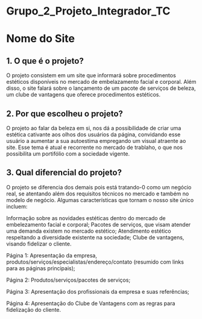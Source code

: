# Grupo_2_Projeto_Integrador_TC
# Nome do Site

## 1. O que é o projeto?

O projeto consistem em um site que informará sobre procedimentos estéticos disponíveis no mercado de embelazamento facial e corporal. Além disso, o site falará sobre o lançamento de um pacote de serviços de beleza, um clube de vantagens que oferece procedimentos estéticos.

## 2. Por que escolheu o projeto?

O projeto ao falar da beleza em si, nos dá a possibilidade de criar uma estética cativante aos olhos dos usuários da página, convidando esse usuário a aumentar a sua autoestima empregando um visual atraente ao site. Esse tema é atual e recorrente no mercado de trablaho, o que nos possibilita um portifólio com a sociedade vigente.


## 3. Qual diferencial do projeto?

O projeto se diferencia dos demais pois está tratando-0 como um negócio real, se atentando além dos requisitos técnicos no mercado e também no modelo de negócio. Algumas características que tornam o nosso site único incluem:
 
Informação sobre as novidades estéticas dentro do mercado de embelezamento facial e corporal;
Pacotes de serviços, que visam atender uma demanda existem no mercado estético;
Atendimento estético respeitando a diversidade existente na sociedade;
Clube de vantagens, visando fidelizar o cliente.
 
Página 1: Apresentação da empresa, produtos/serviços/especialistas/endereço/contato
(resumido com links para as páginas principais);

Página 2: Produtos/serviços/pacotes de serviços;

Página 3: Apresentação dos profissionais da empresa e suas referências;

Página 4: Apresentação do Clube de Vantagens com as regras para fidelização do cliente.

